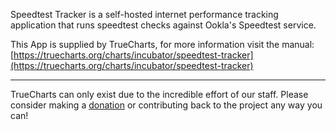 Speedtest Tracker is a self-hosted internet performance tracking application that runs speedtest checks against Ookla's Speedtest service.

This App is supplied by TrueCharts, for more information visit the manual: [https://truecharts.org/charts/incubator/speedtest-tracker](https://truecharts.org/charts/incubator/speedtest-tracker)

---

TrueCharts can only exist due to the incredible effort of our staff.
Please consider making a [donation](https://truecharts.org/sponsor) or contributing back to the project any way you can!
